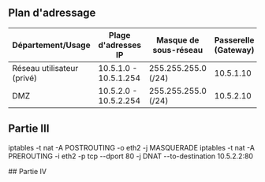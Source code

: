 ## Plan d'adressage

| **Département/Usage**  | **Plage d'adresses IP**       | **Masque de sous-réseau** | **Passerelle (Gateway)** | **Remarques**                  |
|-------------------------|---------------------------|------------------------|--------------------------|--------------------------------|
| Réseau utilisateur (privé) | 10.5.1.0 - 10.5.1.254 | 255.255.255.0 (/24) | 10.5.1.10 |          |
| DMZ | 10.5.2.0 - 10.5.2.254 | 255.255.255.0 (/24) | 10.5.2.10 |  |


## Partie III
iptables -t nat -A POSTROUTING -o eth2 -j MASQUERADE
iptables -t nat -A PREROUTING -i eth2 -p tcp --dport 80 -j DNAT --to-destination 10.5.2.2:80

## Partie IV